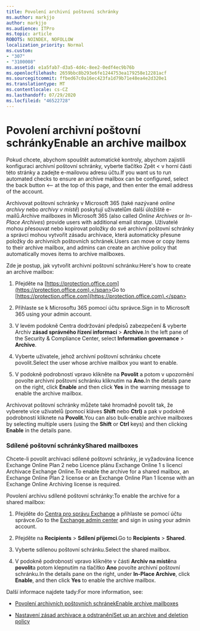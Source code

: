 ```yaml
---
title: Povolení archivní poštovní schránky
ms.author: markjjo
author: markjjo
ms.audience: ITPro
ms.topic: article
ROBOTS: NOINDEX, NOFOLLOW
localization_priority: Normal
ms.custom:
- "307"
- "3100008"
ms.assetid: e1a5fab7-d3a5-4d4c-8ee2-0edf4ec9b76b
ms.openlocfilehash: 2659bbc8b293e6fe1244753ea179258e12281acf
ms.sourcegitcommit: ffbed67c0a16ec423fa1d79b71e48ea4e2d320e1
ms.translationtype: MT
ms.contentlocale: cs-CZ
ms.lasthandoff: 07/29/2020
ms.locfileid: "46522728"
---
```

# <a name="enable-an-archive-mailbox"></a><span data-ttu-id="1854e-102">Povolení archivní poštovní schránky</span><span class="sxs-lookup"><span data-stu-id="1854e-102">Enable an archive mailbox</span></span>

<span data-ttu-id="1854e-103">Pokud chcete, abychom spouštět automatické kontroly, abychom zajistili konfiguraci archivní poštovní schránky, vyberte tlačítko Zpět < v horní části této stránky a zadejte e-mailovou adresu účtu.</span><span class="sxs-lookup"><span data-stu-id="1854e-103">If you want us to run automated checks to ensure an archive mailbox can be configured, select the back button <-- at the top of this page, and then enter the email address of the account.</span></span>

<span data-ttu-id="1854e-104">Archivovat poštovní schránky v Microsoft 365 (také nazývané *online archivy* nebo *archivy v místě*) poskytují uživatelům další úložiště e-mailů.</span><span class="sxs-lookup"><span data-stu-id="1854e-104">Archive mailboxes in Microsoft 365 (also called *Online Archives* or *In-Place Archives*) provide users with additional email storage.</span></span> <span data-ttu-id="1854e-105">Uživatelé mohou přesouvat nebo kopírovat položky do své archivní poštovní schránky a správci mohou vytvořit zásadu archivace, která automaticky přesune položky do archivních poštovních schránek.</span><span class="sxs-lookup"><span data-stu-id="1854e-105">Users can move or copy items to their archive mailbox, and admins can create an archive policy that automatically moves items to archive mailboxes.</span></span>
  
<span data-ttu-id="1854e-106">Zde je postup, jak vytvořit archivní poštovní schránku:</span><span class="sxs-lookup"><span data-stu-id="1854e-106">Here's how to create an archive mailbox:</span></span>
  
1. <span data-ttu-id="1854e-107">Přejděte na [https://protection.office.com](https://protection.office.com).</span><span class="sxs-lookup"><span data-stu-id="1854e-107">Go to [https://protection.office.com](https://protection.office.com).</span></span>

2. <span data-ttu-id="1854e-108">Přihlaste se k Microsoftu 365 pomocí účtu správce.</span><span class="sxs-lookup"><span data-stu-id="1854e-108">Sign in to Microsoft 365 using your admin account.</span></span>

3. <span data-ttu-id="1854e-109">V levém podokně Centra dodržování předpisů zabezpečení &amp; vyberte Archiv **zásad správného řízení informací** \> **Archive**.</span><span class="sxs-lookup"><span data-stu-id="1854e-109">In the left pane of the Security &amp; Compliance Center, select **Information governance** \> **Archive**.</span></span>

4. <span data-ttu-id="1854e-110">Vyberte uživatele, jehož archivní poštovní schránku chcete povolit.</span><span class="sxs-lookup"><span data-stu-id="1854e-110">Select the user whose archive mailbox you want to enable.</span></span>

5. <span data-ttu-id="1854e-111">V podokně podrobností vpravo klikněte na **Povolit** a potom v upozornění povolte archivní poštovní schránku kliknutím na **Ano.**</span><span class="sxs-lookup"><span data-stu-id="1854e-111">In the details pane on the right, click **Enable** and then click **Yes** in the warning message to enable the archive mailbox.</span></span>

<span data-ttu-id="1854e-112">Archivovat poštovní schránky můžete také hromadně povolit tak, že vyberete více uživatelů (pomocí kláves **Shift** nebo **Ctrl)** a pak v podokně podrobností kliknete na **Povolit.**</span><span class="sxs-lookup"><span data-stu-id="1854e-112">You can also bulk-enable archive mailboxes by selecting multiple users (using the **Shift** or **Ctrl** keys) and then clicking **Enable** in the details pane.</span></span>
  
### <a name="shared-mailboxes"></a><span data-ttu-id="1854e-113">Sdílené poštovní schránky</span><span class="sxs-lookup"><span data-stu-id="1854e-113">Shared mailboxes</span></span>

<span data-ttu-id="1854e-114">Chcete-li povolit archivaci sdílené poštovní schránky, je vyžadována licence Exchange Online Plan 2 nebo Licence plánu Exchange Online 1 s licencí Archivace Exchange Online.</span><span class="sxs-lookup"><span data-stu-id="1854e-114">To enable the archive for a shared mailbox, an Exchange Online Plan 2 license or an Exchange Online Plan 1 license with an Exchange Online Archiving license is required.</span></span>  

<span data-ttu-id="1854e-115">Povolení archivu sdílené poštovní schránky:</span><span class="sxs-lookup"><span data-stu-id="1854e-115">To enable the archive for a shared mailbox:</span></span>

1. <span data-ttu-id="1854e-116">Přejděte do [Centra pro správu Exchange](https://outlook.office365.com/ecp) a přihlaste se pomocí účtu správce.</span><span class="sxs-lookup"><span data-stu-id="1854e-116">Go to the [Exchange admin center](https://outlook.office365.com/ecp) and sign in using your admin account.</span></span>

2. <span data-ttu-id="1854e-117">Přejděte na **Recipients**  >  **Sdílení příjemci**.</span><span class="sxs-lookup"><span data-stu-id="1854e-117">Go to **Recipients** > **Shared**.</span></span>

3. <span data-ttu-id="1854e-118">Vyberte sdílenou poštovní schránku.</span><span class="sxs-lookup"><span data-stu-id="1854e-118">Select the shared mailbox.</span></span>

4. <span data-ttu-id="1854e-119">V podokně podrobností vpravo klikněte v části **Archiv na místě**na **povolit**a potom klepnutím na tlačítko **Ano** povolte archivní poštovní schránku.</span><span class="sxs-lookup"><span data-stu-id="1854e-119">In the details pane on the right, under **In-Place Archive**, click **Enable**, and then click **Yes** to enable the archive mailbox.</span></span>

<span data-ttu-id="1854e-120">Další informace najdete tady:</span><span class="sxs-lookup"><span data-stu-id="1854e-120">For more information, see:</span></span>
  
- [<span data-ttu-id="1854e-121">Povolení archivních poštovních schránek</span><span class="sxs-lookup"><span data-stu-id="1854e-121">Enable archive mailboxes</span></span>](https://docs.microsoft.com/microsoft-365/compliance/enable-archive-mailboxes)

- [<span data-ttu-id="1854e-122">Nastavení zásad archivace a odstranění</span><span class="sxs-lookup"><span data-stu-id="1854e-122">Set up an archive and deletion policy</span></span>](https://docs.microsoft.com//office365/securitycompliance/set-up-an-archive-and-deletion-policy-for-mailboxes)
